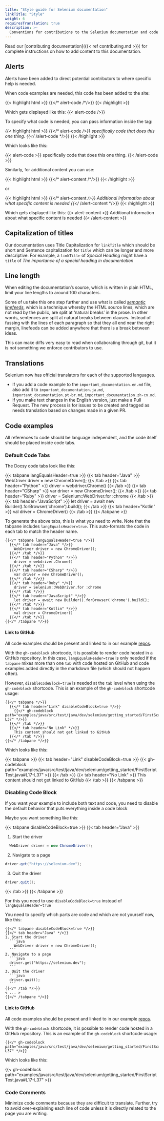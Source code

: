 ```yaml
---
title: "Style guide for Selenium documentation"
linkTitle: "Style"
weight: 6
requiresTranslation: true
description: >-
  Conventions for contributions to the Selenium documentation and code examples
---
```


Read our [contributing documentation]({{< ref contributing.md >}}) for complete instructions on 
how to add content to this documentation.

## Alerts

Alerts have been added to direct potential contributors to where specific help is needed.

When code examples are needed, this code has been added to the site:

{{< highlight html >}}
{{</* alert-code /*/>}}
{{< /highlight >}}

Which gets displayed like this:
{{< alert-code />}}

To specify what code is needed, you can pass information inside the tag:

{{< highlight html >}}
{{</* alert-code */>}}
specifically code that does this one thing.
{{</* /alert-code */>}}
{{< /highlight >}}

Which looks like this:

{{< alert-code >}}
specifically code that does this one thing.
{{< /alert-code >}}

Similarly, for additional content you can use:

{{< highlight html >}}
{{</* alert-content /*/>}}
{{< /highlight >}}

or

{{< highlight html >}}
{{</* alert-content */>}}
Additional information about what specific content is needed
{{</* /alert-content */>}}
{{< /highlight >}}

Which gets displayed like this:
{{< alert-content >}}
Additional information about what specific content is needed
{{< /alert-content >}}

## Capitalization of titles

Our documentation uses Title Capitalization for `linkTitle` which should be short
and Sentence capitalization for `title` which can be longer and more descriptive.
For example, a `linkTitle` of  _Special Heading_ might have a `title` of
_The importance of a special heading in documentation_

## Line length

When editing the documentation’s source,
which is written in plain HTML,
limit your line lengths to around 100 characters.

Some of us take this one step further
and use what is called
[_semantic linefeeds_](//rhodesmill.org/brandon/2012/one-sentence-per-line),
which is a technique whereby the HTML source lines,
which are not read by the public,
are split at ‘natural breaks’ in the prose.
In other words, sentences are split
at natural breaks between clauses.
Instead of fussing with the lines of each paragraph
so that they all end near the right margin,
linefeeds can be added anywhere
that there is a break between ideas.

This can make diffs very easy to read
when collaborating through git,
but it is not something we enforce contributors to use.

## Translations

Selenium now has official translators for each of the supported languages.

* If you add a code example to the `important_documentation.en.md` file,
  also add it to `important_documentation.ja.md`, `important_documentation.pt-br.md`,
  `important_documentation.zh-cn.md`.
* If you make text changes in the English version, just make a Pull Request.
  The new process is for issues to be created and tagged as needs translation based on 
  changes made in a given PR.

## Code examples

All references to code should be language independent,
and the code itself should be placed inside code tabs.

### Default Code Tabs

The Docsy code tabs look like this:

{{< tabpane langEqualsHeader=true >}}
  {{< tab header="Java" >}}
    WebDriver driver = new ChromeDriver();
  {{< /tab >}}
  {{< tab header="Python" >}}
    driver = webdriver.Chrome()
  {{< /tab >}}
  {{< tab header="CSharp" >}}
    var driver = new ChromeDriver();
  {{< /tab >}}
  {{< tab header="Ruby" >}}
    driver = Selenium::WebDriver.for :chrome
  {{< /tab >}}
  {{< tab header="JavaScript" >}}
    let driver = await new Builder().forBrowser('chrome').build();
  {{< /tab >}}
  {{< tab header="Kotlin" >}}
    val driver = ChromeDriver()
  {{< /tab >}}
{{< /tabpane >}}

To generate the above tabs, this is what you need to write.
Note that the tabpane includes `langEqualsHeader=true`.
This auto-formats the code in each tab to match the header name.

    {{</* tabpane langEqualsHeader=true */>}}
      {{</* tab header="Java" */>}}
        WebDriver driver = new ChromeDriver();
      {{</* /tab */>}}
      {{</* tab header="Python" */>}}
        driver = webdriver.Chrome()
      {{</* /tab */>}}
      {{</* tab header="CSharp" */>}}
        var driver = new ChromeDriver();
      {{</* /tab */>}}
      {{</* tab header="Ruby" */>}}
        driver = Selenium::WebDriver.for :chrome
      {{</* /tab */>}}
      {{</* tab header="JavaScript" */>}}
        let driver = await new Builder().forBrowser('chrome').build();
      {{</* /tab */>}}
      {{</* tab header="Kotlin" */>}}
        val driver = ChromeDriver()
      {{</* /tab */>}}
    {{</* /tabpane */>}}

#### Link to GitHub

All code examples should be present and linked to in our example 
[repos](https://github.com/SeleniumHQ/seleniumhq.github.io/tree/dev/examples).

With the `gh-codeblock` shortcode, it is possible to render code hosted in a GitHub
repository. In this case, `langEqualsHeader=true` is only needed if the `tabpane` mixes 
more than one `tab` with code hosted on GitHub and code examples added directly in the 
markdown file (which should not happen often).

However, `disableCodeBlock=true` is needed at the `tab` level when using the `gh-codeblock`
shortcode. This is an example of the `gh-codeblock` shortcode usage:

    {{</* tabpane */>}}
      {{</* tab header="Link" disableCodeBlock=true */>}}
        {{</* gh-codeblock path="examples/java/src/test/java/dev/selenium/getting_started/FirstScriptTest.java#L17-L37" */>}}
      {{</* /tab */>}}
      {{</* tab header="No Link" */>}}
        This content should not get linked to GitHub
      {{</* /tab */>}}
    {{</* /tabpane */>}}

Which looks like this:

{{< tabpane >}}
  {{< tab header="Link" disableCodeBlock=true >}}
    {{< gh-codeblock path="examples/java/src/test/java/dev/selenium/getting_started/FirstScriptTest.java#L17-L37" >}}
  {{< /tab >}}
  {{< tab header="No Link" >}}
    This content should not get linked to GitHub
  {{< /tab >}}
{{< /tabpane >}}

### Disabling Code Block

If you want your example to include both text and code, you
need to disable the default behavior that puts everything inside a code block

Maybe you want something like this:

{{< tabpane disableCodeBlock=true >}}
{{< tab header="Java" >}}
1. Start the driver
  ```java
    WebDriver driver = new ChromeDriver();
  ```
2. Navigate to a page
  ```java
  driver.get("https://selenium.dev");
  ```
3. Quit the driver
  ```java
  driver.quit();
  ``` 
{{< /tab >}}
{{< /tabpane >}}

For this you need to use `disableCodeBlock=true` instead of `langEqualsHeader=true` 

You need to specify which parts are code and which are not yourself now, like this:

    {{</* tabpane disableCodeBlock=true */>}}
    {{</* tab header="Java" */>}}
    1. Start the driver
      ```java
        WebDriver driver = new ChromeDriver();
      ```
    2. Navigate to a page
      ```java
      driver.get("https://selenium.dev");
      ```
    3. Quit the driver
      ```java
      driver.quit();
      ``` 
    {{</* /tab */>}}
    < ... >
    {{</* /tabpane */>}}

#### Link to GitHub

All code examples should be present and linked to in our example 
[repos](https://github.com/SeleniumHQ/seleniumhq.github.io/tree/dev/examples).

With the `gh-codeblock` shortcode, it is possible to render code hosted in a GitHub
repository. This is an example of the `gh-codeblock` shortcode usage:

    {{</* gh-codeblock path="examples/java/src/test/java/dev/selenium/getting_started/FirstScriptTest.java#L17-L37" */>}}

Which looks like this:

<span class="tab-pane">
{{< gh-codeblock path="examples/java/src/test/java/dev/selenium/getting_started/FirstScriptTest.java#L17-L37" >}}
</span>

### Code Comments

Minimize code comments because they are difficult to translate.
Further, try to avoid over-explaining each line of code unless it is
directly related to the page you are writing.
